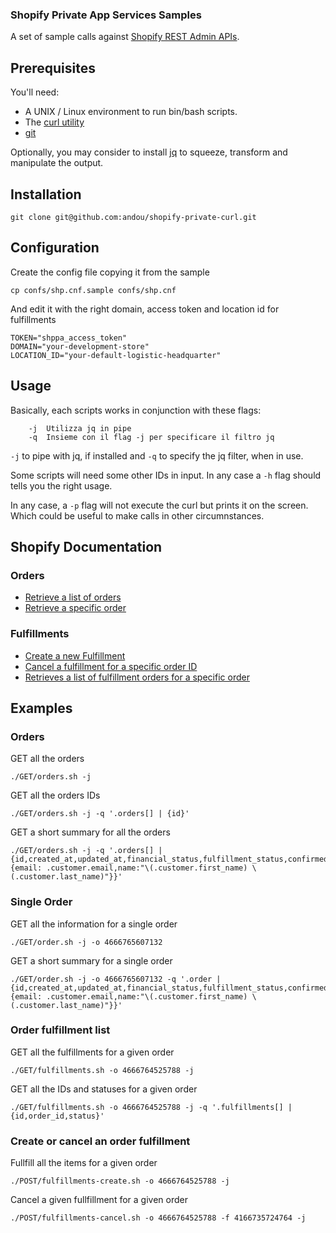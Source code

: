 ### Shopify Private App Services Samples

A set of sample calls against [Shopify REST Admin APIs](https://shopify.dev/api/admin-rest).

## Prerequisites
You'll need:
- A UNIX / Linux environment to run bin/bash scripts.
- The [curl utility](https://curl.se/)
- [git](https://git-scm.com/)

Optionally, you may consider to install [jq](https://stedolan.github.io/jq/) to squeeze, transform and manipulate the output.

## Installation

```
git clone git@github.com:andou/shopify-private-curl.git
```

## Configuration

Create the config file copying it from the sample
```
cp confs/shp.cnf.sample confs/shp.cnf
```
And edit it with the right domain, access token and location id for fulfillments
```
TOKEN="shppa_access_token"
DOMAIN="your-development-store"
LOCATION_ID="your-default-logistic-headquarter"
```

## Usage
Basically, each scripts works in conjunction with these flags:
```
    -j  Utilizza jq in pipe
    -q  Insieme con il flag -j per specificare il filtro jq
```
`-j` to pipe with jq, if installed and `-q` to specify the jq filter, when in use.

Some scripts will need some other IDs in input. In any case a `-h` flag should tells you the right usage.

In any case, a `-p` flag will not execute the curl but prints it on the screen. Which could be useful to make calls in other circumnstances.

## Shopify Documentation

### Orders
- [Retrieve a list of orders](https://shopify.dev/api/admin-rest/2021-10/resources/order#[get]/admin/api/2021-10/orders.json?status=any)
- [Retrieve a specific order](https://shopify.dev/api/admin-rest/2021-10/resources/order#[get]/admin/api/2021-10/orders/{order_id}.json)

### Fulfillments
- [Create a new Fulfillment](https://shopify.dev/api/admin-rest/2021-10/resources/fulfillment#[post]/admin/api/2021-10/orders/{order_id}/fulfillments.json)
- [Cancel a fulfillment for a specific order ID](https://shopify.dev/api/admin-rest/2021-10/resources/fulfillment#[post]/admin/api/2021-10/orders/{order_id}/fulfillments/{fulfillment_id}/cancel.json)
- [Retrieves a list of fulfillment orders for a specific order](https://shopify.dev/api/admin-rest/2021-10/resources/fulfillmentorder#[get]/admin/api/2021-10/orders/{order_id}/fulfillment_orders.json)

## Examples

### Orders
GET all the orders
```
./GET/orders.sh -j
```

GET all the orders IDs
```
./GET/orders.sh -j -q '.orders[] | {id}'
```

GET a short summary for all the orders
```
./GET/orders.sh -j -q '.orders[] | {id,created_at,updated_at,financial_status,fulfillment_status,confirmed,closed_at,total_price,currency,customer:{email: .customer.email,name:"\(.customer.first_name) \(.customer.last_name)"}}'
```

### Single Order
GET all the information for a single order
```
./GET/order.sh -j -o 4666765607132
```

GET a short summary for a single order
```
./GET/order.sh -j -o 4666765607132 -q '.order | {id,created_at,updated_at,financial_status,fulfillment_status,confirmed,closed_at,total_price,currency,customer:{email: .customer.email,name:"\(.customer.first_name) \(.customer.last_name)"}}'
```

### Order fulfillment list
GET all the fulfillments for a given order
```
./GET/fulfillments.sh -o 4666764525788 -j
```
GET all the IDs and statuses for a given order
```
./GET/fulfillments.sh -o 4666764525788 -j -q '.fulfillments[] | {id,order_id,status}'
```

### Create or cancel an order fulfillment
Fullfill all the items for a given order
```
./POST/fulfillments-create.sh -o 4666764525788 -j
```
Cancel a given fullfillment for a given order
```
./POST/fulfillments-cancel.sh -o 4666764525788 -f 4166735724764 -j
```